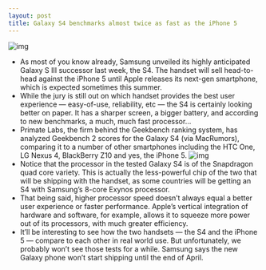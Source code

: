 ```yaml
---
layout: post
title: Galaxy S4 benchmarks almost twice as fast as the iPhone 5
---
```

![img](http://media.idownloadblog.com/wp-content/uploads/2013/03/galaxy-s4-iphone-5.png)
* As most of you know already, Samsung unveiled its highly anticipated Galaxy S III successor last week, the S4. The handset will sell head-to-head against the iPhone 5 until Apple releases its next-gen smartphone, which is expected sometimes this summer.
* While the jury is still out on which handset provides the best user experience — easy-of-use, reliability, etc — the S4 is certainly looking better on paper. It has a sharper screen, a bigger battery, and according to new benchmarks, a much, much fast processor…
* Primate Labs, the firm behind the Geekbench ranking system, has analyzed Geekbench 2 scores for the Galaxy S4 (via MacRumors), comparing it to a number of other smartphones including the HTC One, LG Nexus 4, BlackBerry Z10 and yes, the iPhone 5.
![img](http://media.idownloadblog.com/wp-content/uploads/2013/03/benchmark-s4-htc-one-iphone-5.jpg)
* Notice that the processor in the tested Galaxy S4 is of the Snapdragon quad core variety. This is actually the less-powerful chip of the two that will be shipping with the handset, as some countries will be getting an S4 with Samsung’s 8-core Exynos processor.
* That being said, higher processor speed doesn’t always equal a better user experience or faster performance. Apple’s vertical integration of hardware and software, for example, allows it to squeeze more power out of its processors, with much greater efficiency.
* It’ll be interesting to see how the two handsets — the S4 and the iPhone 5 — compare to each other in real world use. But unfortunately, we probably won’t see those tests for a while. Samsung says the new Galaxy phone won’t start shipping until the end of April.

